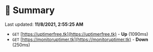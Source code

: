 # 📖 Summary
Last updated: **11/8/2021, 2:55:25 AM**

- `GET` [https://uptimerfree.tk](https://uptimerfree.tk) - **Up** (1090ms)
- `GET` [https://monitoruptimer.tk](https://monitoruptimer.tk) - **Down** (250ms)
